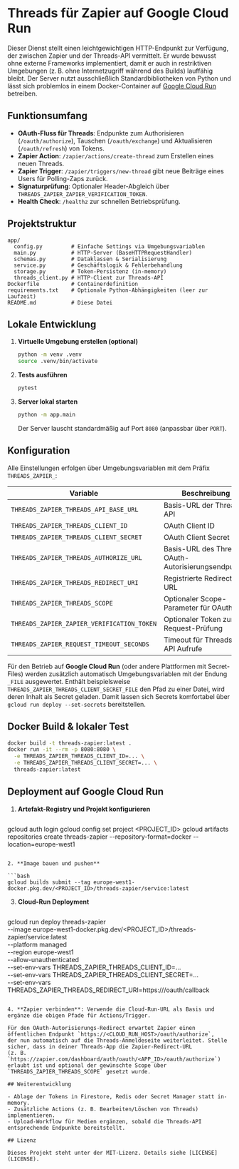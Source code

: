 # Threads für Zapier auf Google Cloud Run

Dieser Dienst stellt einen leichtgewichtigen HTTP-Endpunkt zur Verfügung, der zwischen Zapier und der Threads-API vermittelt. Er wurde bewusst ohne externe Frameworks implementiert, damit er auch in restriktiven Umgebungen (z. B. ohne Internetzugriff während des Builds) lauffähig bleibt. Der Server nutzt ausschließlich Standardbibliotheken von Python und lässt sich problemlos in einem Docker-Container auf [Google Cloud Run](https://cloud.google.com/run) betreiben.

## Funktionsumfang

- **OAuth-Fluss für Threads**: Endpunkte zum Authorisieren (`/oauth/authorize`), Tauschen (`/oauth/exchange`) und Aktualisieren (`/oauth/refresh`) von Tokens.
- **Zapier Action**: `/zapier/actions/create-thread` zum Erstellen eines neuen Threads.
- **Zapier Trigger**: `/zapier/triggers/new-thread` gibt neue Beiträge eines Users für Polling-Zaps zurück.
- **Signaturprüfung**: Optionaler Header-Abgleich über `THREADS_ZAPIER_ZAPIER_VERIFICATION_TOKEN`.
- **Health Check**: `/healthz` zur schnellen Betriebsprüfung.

## Projektstruktur

```
app/
  config.py         # Einfache Settings via Umgebungsvariablen
  main.py           # HTTP-Server (BaseHTTPRequestHandler)
  schemas.py        # Dataklassen & Serialisierung
  service.py        # Geschäftslogik & Fehlerbehandlung
  storage.py        # Token-Persistenz (in-memory)
  threads_client.py # HTTP-Client zur Threads-API
Dockerfile          # Containerdefinition
requirements.txt    # Optionale Python-Abhängigkeiten (leer zur Laufzeit)
README.md           # Diese Datei
```

## Lokale Entwicklung

1. **Virtuelle Umgebung erstellen (optional)**

   ```bash
   python -m venv .venv
   source .venv/bin/activate
   ```

2. **Tests ausführen**

   ```bash
   pytest
   ```

3. **Server lokal starten**

   ```bash
   python -m app.main
   ```

   Der Server lauscht standardmäßig auf Port `8080` (anpassbar über `PORT`).

## Konfiguration

Alle Einstellungen erfolgen über Umgebungsvariablen mit dem Präfix `THREADS_ZAPIER_`:

| Variable | Beschreibung | Standardwert |
| --- | --- | --- |
| `THREADS_ZAPIER_THREADS_API_BASE_URL` | Basis-URL der Threads API | `https://graph.threads.net` |
| `THREADS_ZAPIER_THREADS_CLIENT_ID` | OAuth Client ID | `demo-client-id` |
| `THREADS_ZAPIER_THREADS_CLIENT_SECRET` | OAuth Client Secret | `demo-client-secret` |
| `THREADS_ZAPIER_THREADS_AUTHORIZE_URL` | Basis-URL des Threads OAuth-Autorisierungsendpunkts | `https://www.threads.net/oauth/authorize` |
| `THREADS_ZAPIER_THREADS_REDIRECT_URI` | Registrierte Redirect-URL | `https://example.com/oauth/callback` |
| `THREADS_ZAPIER_THREADS_SCOPE` | Optionaler Scope-Parameter für OAuth | leer |
| `THREADS_ZAPIER_ZAPIER_VERIFICATION_TOKEN` | Optionaler Token zur Request-Prüfung | leer |
| `THREADS_ZAPIER_REQUEST_TIMEOUT_SECONDS` | Timeout für Threads-API Aufrufe | `10.0` |

Für den Betrieb auf **Google Cloud Run** (oder andere Plattformen mit Secret-Files) werden zusätzlich automatisch Umgebungsvariablen mit der Endung `_FILE` ausgewertet. Enthält beispielsweise `THREADS_ZAPIER_THREADS_CLIENT_SECRET_FILE` den Pfad zu einer Datei, wird deren Inhalt als Secret geladen. Damit lassen sich Secrets komfortabel über `gcloud run deploy --set-secrets` bereitstellen.

## Docker Build & lokaler Test

```bash
docker build -t threads-zapier:latest .
docker run -it --rm -p 8080:8080 \
  -e THREADS_ZAPIER_THREADS_CLIENT_ID=... \
  -e THREADS_ZAPIER_THREADS_CLIENT_SECRET=... \
  threads-zapier:latest
```

## Deployment auf Google Cloud Run

1. **Artefakt-Registry und Projekt konfigurieren**

   ```bash
gcloud auth login
gcloud config set project <PROJECT_ID>
gcloud artifacts repositories create threads-zapier --repository-format=docker --location=europe-west1
   ```

2. **Image bauen und pushen**

   ```bash
gcloud builds submit --tag europe-west1-docker.pkg.dev/<PROJECT_ID>/threads-zapier/service:latest
   ```

3. **Cloud-Run Deployment**

   ```bash
gcloud run deploy threads-zapier \
  --image europe-west1-docker.pkg.dev/<PROJECT_ID>/threads-zapier/service:latest \
  --platform managed \
  --region europe-west1 \
  --allow-unauthenticated \
  --set-env-vars THREADS_ZAPIER_THREADS_CLIENT_ID=... \
  --set-env-vars THREADS_ZAPIER_THREADS_CLIENT_SECRET=... \
  --set-env-vars THREADS_ZAPIER_THREADS_REDIRECT_URI=https://<DOMAIN>/oauth/callback
   ```

4. **Zapier verbinden**: Verwende die Cloud-Run-URL als Basis und ergänze die obigen Pfade für Actions/Trigger.

   Für den OAuth-Autorisierungs-Redirect erwartet Zapier einen öffentlichen Endpunkt `https://<CLOUD_RUN_HOST>/oauth/authorize`,
   der nun automatisch auf die Threads-Anmeldeseite weiterleitet. Stelle sicher, dass in deiner Threads-App die Zapier-Redirect-URL
   (z. B. `https://zapier.com/dashboard/auth/oauth/<APP_ID>/oauth/authorize`) erlaubt ist und optional der gewünschte Scope über
   `THREADS_ZAPIER_THREADS_SCOPE` gesetzt wurde.

## Weiterentwicklung

- Ablage der Tokens in Firestore, Redis oder Secret Manager statt in-memory.
- Zusätzliche Actions (z. B. Bearbeiten/Löschen von Threads) implementieren.
- Upload-Workflow für Medien ergänzen, sobald die Threads-API entsprechende Endpunkte bereitstellt.

## Lizenz

Dieses Projekt steht unter der MIT-Lizenz. Details siehe [LICENSE](LICENSE).
